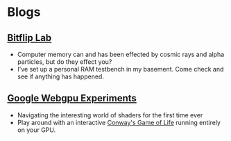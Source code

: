 # Blogs

## [Bitflip Lab](https://danielmarkjones.com/blogs/bitflip)
* Computer memory can and has been effected by cosmic rays and alpha particles, but do they effect you?
* I've set up a personal RAM testbench in my basement. Come check and see if anything has happened.

## [Google Webgpu Experiments](https://danielmarkjones.com/blogs/webgpu)
* Navigating the interesting world of shaders for the first time ever
* Play around with an interactive [Conway's Game of Life](https://danielmarkjones.com/blogs/webgpu/tutorial.html) running entirely on your GPU.